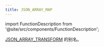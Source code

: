 ```yaml
---
title: JSON_ARRAY_MAP
---
```

import FunctionDescription from '@site/src/components/FunctionDescription';

<FunctionDescription description="引入或更新: v1.2.644"/>

[JSON_ARRAY_TRANSFORM](json-array-transform.md) 的别名。